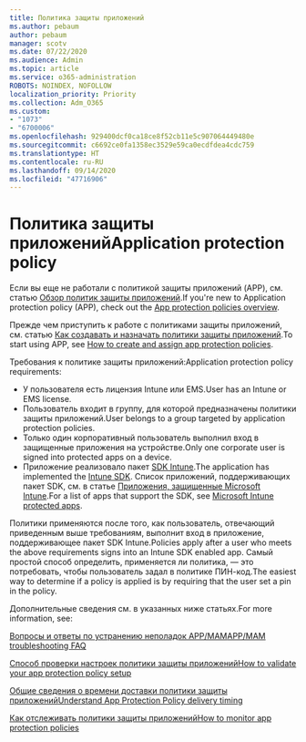 ```yaml
---
title: Политика защиты приложений
ms.author: pebaum
author: pebaum
manager: scotv
ms.date: 07/22/2020
ms.audience: Admin
ms.topic: article
ms.service: o365-administration
ROBOTS: NOINDEX, NOFOLLOW
localization_priority: Priority
ms.collection: Adm_O365
ms.custom:
- "1073"
- "6700006"
ms.openlocfilehash: 929400dcf0ca18ce8f52cb11e5c907064449480e
ms.sourcegitcommit: c6692ce0fa1358ec3529e59ca0ecdfdea4cdc759
ms.translationtype: HT
ms.contentlocale: ru-RU
ms.lasthandoff: 09/14/2020
ms.locfileid: "47716906"
---
```

# <a name="application-protection-policy"></a><span data-ttu-id="a04e8-102">Политика защиты приложений</span><span class="sxs-lookup"><span data-stu-id="a04e8-102">Application protection policy</span></span>

<span data-ttu-id="a04e8-103">Если вы еще не работали с политикой защиты приложений (APP), см. статью [Обзор политик защиты приложений](https://docs.microsoft.com/intune/apps/app-protection-policy).</span><span class="sxs-lookup"><span data-stu-id="a04e8-103">If you're new to Application protection policy (APP), check out the [App protection policies overview](https://docs.microsoft.com/intune/apps/app-protection-policy).</span></span>

<span data-ttu-id="a04e8-104">Прежде чем приступить к работе с политиками защиты приложений, см. статью [Как создавать и назначать политики защиты приложений](https://docs.microsoft.com/intune/app-protection-policies).</span><span class="sxs-lookup"><span data-stu-id="a04e8-104">To start using APP, see [How to create and assign app protection policies](https://docs.microsoft.com/intune/app-protection-policies).</span></span>

<span data-ttu-id="a04e8-105">Требования к политике защиты приложений:</span><span class="sxs-lookup"><span data-stu-id="a04e8-105">Application protection policy requirements:</span></span>

- <span data-ttu-id="a04e8-106">У пользователя есть лицензия Intune или EMS.</span><span class="sxs-lookup"><span data-stu-id="a04e8-106">User has an Intune or EMS license.</span></span>
- <span data-ttu-id="a04e8-107">Пользователь входит в группу, для которой предназначены политики защиты приложений.</span><span class="sxs-lookup"><span data-stu-id="a04e8-107">User belongs to a group targeted by application protection policies.</span></span>
- <span data-ttu-id="a04e8-108">Только один корпоративный пользователь выполнил вход в защищенные приложения на устройстве.</span><span class="sxs-lookup"><span data-stu-id="a04e8-108">Only one corporate user is signed into protected apps on a device.</span></span>
- <span data-ttu-id="a04e8-109">Приложение реализовало пакет [SDK Intune](https://docs.microsoft.com/intune/app-sdk-get-started).</span><span class="sxs-lookup"><span data-stu-id="a04e8-109">The application has implemented the [Intune SDK](https://docs.microsoft.com/intune/app-sdk-get-started).</span></span> <span data-ttu-id="a04e8-110">Список приложений, поддерживающих пакет SDK, см. в статье [Приложения, защищенные Microsoft Intune](https://docs.microsoft.com/intune/apps-supported-intune-apps).</span><span class="sxs-lookup"><span data-stu-id="a04e8-110">For a list of apps that support the SDK, see [Microsoft Intune protected apps](https://docs.microsoft.com/intune/apps-supported-intune-apps).</span></span>

<span data-ttu-id="a04e8-111">Политики применяются после того, как пользователь, отвечающий приведенным выше требованиям, выполнит вход в приложение, поддерживающее пакет SDK Intune.</span><span class="sxs-lookup"><span data-stu-id="a04e8-111">Policies apply after a user who meets the above requirements signs into an Intune SDK enabled app.</span></span> <span data-ttu-id="a04e8-112">Самый простой способ определить, применяется ли политика, — это потребовать, чтобы пользователь задал в политике ПИН-код.</span><span class="sxs-lookup"><span data-stu-id="a04e8-112">The easiest way to determine if a policy is applied is by requiring that the user set a pin in the policy.</span></span> 

<span data-ttu-id="a04e8-113">Дополнительные сведения см. в указанных ниже статьях.</span><span class="sxs-lookup"><span data-stu-id="a04e8-113">For more information, see:</span></span>

[<span data-ttu-id="a04e8-114">Вопросы и ответы по устранению неполадок APP/MAM</span><span class="sxs-lookup"><span data-stu-id="a04e8-114">APP/MAM troubleshooting FAQ</span></span>](https://docs.microsoft.com/intune/apps/troubleshoot-mam)  

[<span data-ttu-id="a04e8-115">Способ проверки настроек политики защиты приложений</span><span class="sxs-lookup"><span data-stu-id="a04e8-115">How to validate your app protection policy setup</span></span>](https://docs.microsoft.com/intune/app-protection-policies-validate)

[<span data-ttu-id="a04e8-116">Общие сведения о времени доставки политики защиты приложений</span><span class="sxs-lookup"><span data-stu-id="a04e8-116">Understand App Protection Policy delivery timing</span></span>](https://docs.microsoft.com/intune/app-protection-policy-delivery)  

[<span data-ttu-id="a04e8-117">Как отслеживать политики защиты приложений</span><span class="sxs-lookup"><span data-stu-id="a04e8-117">How to monitor app protection policies</span></span>](https://docs.microsoft.com/intune/app-protection-policies-monitor)
